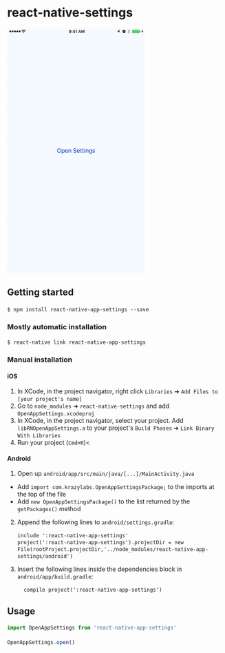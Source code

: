 
# react-native-settings
<img src="ios.gif"/>


## Getting started

`$ npm install react-native-app-settings --save`

### Mostly automatic installation

`$ react-native link react-native-app-settings`

### Manual installation


#### iOS

1. In XCode, in the project navigator, right click `Libraries` ➜ `Add Files to [your project's name]`
2. Go to `node_modules` ➜ `react-native-settings` and add `OpenAppSettings.xcodeproj`
3. In XCode, in the project navigator, select your project. Add `libRNOpenAppSettings.a` to your project's `Build Phases` ➜ `Link Binary With Libraries`
4. Run your project (`Cmd+R`)<

#### Android

1. Open up `android/app/src/main/java/[...]/MainActivity.java`
  - Add `import com.krazylabs.OpenAppSettingsPackage;` to the imports at the top of the file
  - Add `new OpenAppSettingsPackage()` to the list returned by the `getPackages()` method
2. Append the following lines to `android/settings.gradle`:
  	```
  	include ':react-native-app-settings'
  	project(':react-native-app-settings').projectDir = new File(rootProject.projectDir,'../node_modules/react-native-app-settings/android')
  	```
3. Insert the following lines inside the dependencies block in `android/app/build.gradle`:
  	```
      compile project(':react-native-app-settings')
  	```


## Usage
```javascript
import OpenAppSettings from 'react-native-app-settings'

OpenAppSettings.open()
```
  